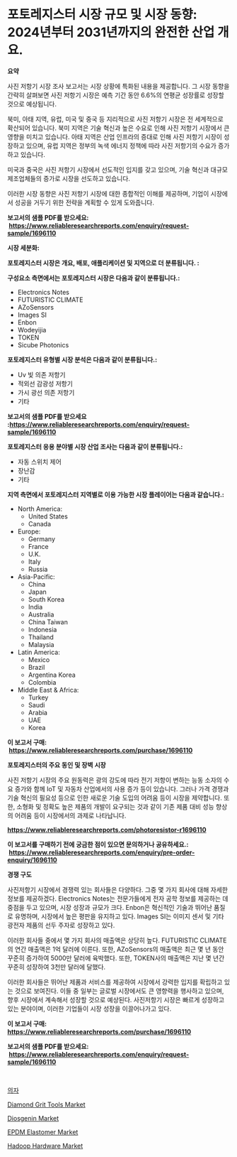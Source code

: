 <p><h1>포토레지스터 시장 규모 및 시장 동향: 2024년부터 2031년까지의 완전한 산업 개요.</h1></p><p><strong>요약</strong></p>
<p><p>사진 저항기 시장 조사 보고서는 시장 상황에 특화된 내용을 제공합니다. 그 시장 동향을 간략히 살펴보면 사진 저항기 시장은 예측 기간 동안 6.6%의 연평균 성장률로 성장할 것으로 예상됩니다. </p><p>북미, 아태 지역, 유럽, 미국 및 중국 등 지리적으로 사진 저항기 시장은 전 세계적으로 확산되어 있습니다. 북미 지역은 기술 혁신과 높은 수요로 인해 사진 저항기 시장에서 큰 영향을 미치고 있습니다. 아태 지역은 산업 인프라의 증대로 인해 사진 저항기 시장이 성장하고 있으며, 유럽 지역은 정부의 녹색 에너지 정책에 따라 사진 저항기의 수요가 증가하고 있습니다. </p><p>미국과 중국은 사진 저항기 시장에서 선도적인 입지를 갖고 있으며, 기술 혁신과 대규모 제조업체들의 증가로 시장을 선도하고 있습니다. </p><p>이러한 시장 동향은 사진 저항기 시장에 대한 종합적인 이해를 제공하며, 기업이 시장에서 성공을 거두기 위한 전략을 계획할 수 있게 도와줍니다.</p></p>
<p><strong>보고서의 샘플 PDF를 받으세요: &nbsp;<a href="https://www.reliableresearchreports.com/enquiry/request-sample/1696110">https://www.reliableresearchreports.com/enquiry/request-sample/1696110</a></strong></p>
<p><strong>시장 세분화:</strong></p>
<p><strong> 포토레지스터 시장은 개요, 배포, 애플리케이션 및 지역으로 더 분류됩니다. :</strong></p>
<p><strong>구성요소 측면에서는 포토레지스터 시장은 다음과 같이 분류됩니다.:</strong></p>
<p><ul><li>Electronics Notes</li><li>FUTURISTIC CLIMATE</li><li>AZoSensors</li><li>Images SI</li><li>Enbon</li><li>Wodeyijia</li><li>TOKEN</li><li>Sicube Photonics</li></ul></p>
<p><strong> 포토레지스터 유형별 시장 분석은 다음과 같이 분류됩니다.:</strong></p>
<p><ul><li>Uv 빛 의존 저항기</li><li>적외선 감광성 저항기</li><li>가시 광선 의존 저항기</li><li>기타</li></ul></p>
<p><strong>보고서의 샘플 PDF를 받으세요 :<a href="https://www.reliableresearchreports.com/enquiry/request-sample/1696110">https://www.reliableresearchreports.com/enquiry/request-sample/1696110</a></strong></p>
<p><strong> 포토레지스터 응용 분야별 시장 산업 조사는 다음과 같이 분류됩니다.:</strong></p>
<p><ul><li>자동 스위치 제어</li><li>장난감</li><li>기타</li></ul></p>
<p><strong>지역 측면에서 포토레지스터 지역별로 이용 가능한 시장 플레이어는 다음과 같습니다.:</strong></p>
<p><ul>
    <li>
        North America:
        <ul>
            <li>United States</li>
            <li>Canada</li>
        </ul>
    </li>
    <li>
        Europe:
        <ul>
            <li>Germany</li>
            <li>France</li>
            <li>U.K.</li>
            <li>Italy</li>
            <li>Russia</li>
        </ul>
    </li>
    <li>
        Asia-Pacific:
        <ul>
            <li>China</li>
            <li>Japan</li>
            <li>South Korea</li>
            <li>India</li>
            <li>Australia</li>
            <li>China Taiwan</li>
            <li>Indonesia</li>
            <li>Thailand</li>
            <li>Malaysia</li>
        </ul>
    </li>
    <li>
        Latin America:
        <ul>
            <li>Mexico</li>
            <li>Brazil</li>
            <li>Argentina Korea</li>
            <li>Colombia</li>
        </ul>
    </li>
    <li>
        Middle East & Africa:
        <ul>
            <li>Turkey</li>
            <li>Saudi</li>
            <li>Arabia</li>
            <li>UAE</li>
            <li>Korea</li>
        </ul>
    </li>
    </ul></p>
<p><strong>이 보고서 구매: &nbsp;<a href="https://www.reliableresearchreports.com/purchase/1696110">https://www.reliableresearchreports.com/purchase/1696110</a></strong></p>
<p><strong>포토레지스터의 주요 동인 및 장벽 시장</strong></p>
<p><p>사진 저항기 시장의 주요 원동력은 광의 강도에 따라 전기 저항이 변하는 능동 소자의 수요 증가와 함께 IoT 및 자동차 산업에서의 사용 증가 등이 있습니다. 그러나 가격 경쟁과 기술 혁신의 필요성 등으로 인한 새로운 기술 도입의 어려움 등이 시장을 제약합니다. 또한, 소형화 및 정확도 높은 제품의 개발이 요구되는 것과 같이 기존 제품 대비 성능 향상의 어려움 등이 시장에서의 과제로 나타납니다.</p></p>
<p><strong><a href="https://www.reliableresearchreports.com/photoresistor-r1696110">https://www.reliableresearchreports.com/photoresistor-r1696110</a></strong></p>
<p><strong>이 보고서를 구매하기 전에 궁금한 점이 있으면 문의하거나 공유하세요.: &nbsp;<a href="https://www.reliableresearchreports.com/enquiry/pre-order-enquiry/1696110">https://www.reliableresearchreports.com/enquiry/pre-order-enquiry/1696110</a></strong></p>
<p><strong>경쟁 구도</strong></p>
<p><p>사진저항기 시장에서 경쟁력 있는 회사들은 다양하다. 그중 몇 가지 회사에 대해 자세한 정보를 제공하겠다. Electronics Notes는 전문가들에게 전자 공학 정보를 제공하는 데 중점을 두고 있으며, 시장 성장과 규모가 크다. Enbon은 혁신적인 기술과 뛰어난 품질로 유명하며, 시장에서 높은 평판을 유지하고 있다. Images SI는 이미지 센서 및 기타 광전자 제품의 선두 주자로 성장하고 있다.</p><p>이러한 회사들 중에서 몇 가지 회사의 매출액은 상당히 높다. FUTURISTIC CLIMATE의 연간 매출액은 1억 달러에 이른다. 또한, AZoSensors의 매출액은 최근 몇 년 동안 꾸준히 증가하여 5000만 달러에 육박했다. 또한, TOKEN사의 매출액은 지난 몇 년간 꾸준히 성장하여 3천만 달러에 달했다.</p><p>이러한 회사들은 뛰어난 제품과 서비스를 제공하여 시장에서 강력한 입지를 확립하고 있는 것으로 보여진다. 이들 중 일부는 글로벌 시장에서도 큰 영향력을 행사하고 있으며, 향후 시장에서 계속해서 성장할 것으로 예상된다. 사진저항기 시장은 빠르게 성장하고 있는 분야이며, 이러한 기업들이 시장 성장을 이끌어나가고 있다.</p></p>
<p><strong>이 보고서 구매: &nbsp; <a href="https://www.reliableresearchreports.com/purchase/1696110">https://www.reliableresearchreports.com/purchase/1696110</a></strong></p>
<p><strong>보고서의 샘플 PDF를 받으세요: &nbsp;<a href="https://www.reliableresearchreports.com/enquiry/request-sample/1696110">https://www.reliableresearchreports.com/enquiry/request-sample/1696110</a></strong><strong></strong></p>
<p>&nbsp;</p>
<p><p><a href="https://github.com/vss5505pa7z1p/Market-Research-Report-List-1/blob/main/253406327650.md">의자</a></p><p><a href="https://github.com/joannesouthgate/Market-Research-Report-List-2/blob/main/diamond-grit-tools-market.md">Diamond Grit Tools Market</a></p><p><a href="https://www.linkedin.com/pulse/diosgenin-market-size-growth-forecast-from-2024-2031-dataveil-b2lne?trackingId=BXguvK1IoffwwD4YuKoiRQ%3D%3D">Diosgenin Market</a></p><p><a href="https://issuu.com/reportprime-2/docs/epdm-elastomer-market-size-2030.pptx">EPDM Elastomer Market</a></p><p><a href="https://glittery-fuchsia-86a.notion.site/Hadoop-Hardware-Market-The-Key-To-Successful-Business-Strategy-Forecast-Till-2031-a2a1242e237046e18fd4d503e41fe070">Hadoop Hardware Market</a></p></p>